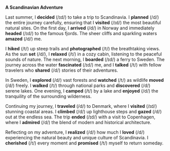**A Scandinavian Adventure**

Last summer, I **decided** (/ɪd/) to take a trip to Scandinavia. I **planned** (/d/) the entire journey carefully, ensuring that I **visited** (/ɪd/) the most beautiful natural sites. On the first day, I **arrived** (/d/) in Norway and immediately **headed** (/ɪd/) to the famous fjords. The sheer cliffs and sparkling waters **amazed** (/d/) me.

I **hiked** (/t/) up steep trails and **photographed** (/t/) the breathtaking views. As the sun **set** (/d/), I **relaxed** (/t/) in a cozy cabin, listening to the peaceful sounds of nature. The next morning, I **boarded** (/ɪd/) a ferry to Sweden. The journey across the water **fascinated** (/ɪd/) me, and I **talked** (/t/) with fellow travelers who **shared** (/d/) stories of their adventures.

In Sweden, I **explored** (/d/) vast forests and **watched** (/t/) as wildlife **moved** (/d/) freely. I **walked** (/t/) through national parks and **discovered** (/d/) serene lakes. One evening, I **camped** (/t/) by a lake and **enjoyed** (/d/) the tranquility of the surrounding wilderness.

Continuing my journey, I **traveled** (/d/) to Denmark, where I **visited** (/ɪd/) stunning coastal areas. I **climbed** (/d/) up lighthouse steps and **gazed** (/d/) out at the endless sea. The trip **ended** (/ɪd/) with a visit to Copenhagen, where I **admired** (/d/) the blend of modern and historical architecture.

Reflecting on my adventure, I **realized** (/d/) how much I **loved** (/d/) experiencing the natural beauty and unique culture of Scandinavia. I **cherished** (/t/) every moment and **promised** (/t/) myself to return someday.
